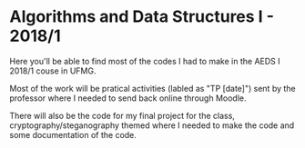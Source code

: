 # Algorithms and Data Structures I - 2018/1

Here you'll be able to find most of the codes I had to make in the AEDS I 2018/1 couse in UFMG.

Most of the work will be pratical activities (labled as "TP [date]") sent by the professor where I needed to send back online through Moodle.

There will also be the code for my final project for the class, cryptography/steganography themed where I needed to make the code and some documentation of the code.
